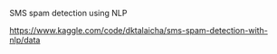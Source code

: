SMS spam detection using NLP

https://www.kaggle.com/code/dktalaicha/sms-spam-detection-with-nlp/data
